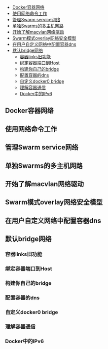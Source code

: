 <!-- TOC -->

- [Docker容器网络](#docker容器网络)
- [使用网络命令工作](#使用网络命令工作)
- [管理Swarm service网络](#管理swarm-service网络)
- [单独Swarms的多主机网路](#单独swarms的多主机网路)
- [开始了解macvlan网络驱动](#开始了解macvlan网络驱动)
- [Swarm模式overlay网络安全模型](#swarm模式overlay网络安全模型)
- [在用户自定义网络中配置容器dns](#在用户自定义网络中配置容器dns)
- [默认bridge网络](#默认bridge网络)
    - [容器links旧功能](#容器links旧功能)
    - [绑定容器端口到Host](#绑定容器端口到host)
    - [构建你自己的bridge](#构建你自己的bridge)
    - [配置容器的dns](#配置容器的dns)
    - [自定义docker0 bridge](#自定义docker0-bridge)
    - [理解容器通信](#理解容器通信)
    - [Docker中的IPv6](#docker中的ipv6)

<!-- /TOC -->

## Docker容器网络

## 使用网络命令工作

## 管理Swarm service网络

## 单独Swarms的多主机网路

## 开始了解macvlan网络驱动

## Swarm模式overlay网络安全模型

## 在用户自定义网络中配置容器dns

## 默认bridge网络

### 容器links旧功能

### 绑定容器端口到Host

### 构建你自己的bridge

### 配置容器的dns

### 自定义docker0 bridge

### 理解容器通信

### Docker中的IPv6
